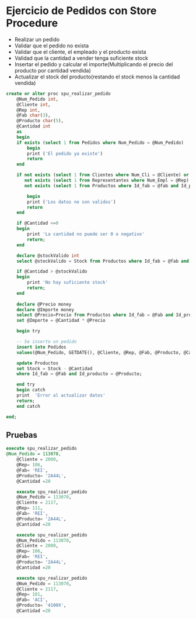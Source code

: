 # Ejercicio de Pedidos con Store Procedure

- Realizar un pedido
- Validar que el pedido no exista
- Validar que el cliente, el empleado y el producto exista
- Validad que la cantidad a vender tenga suficiente stock
- Insertar el pedido y calcular el importe(Multiplicando el precio del producto por cantidad vendida)
- Actualizar el stock del producto(restando el stock menos la cantidad vendida)

``` sql
create or alter proc spu_realizar_pedido
	@Num_Pedido int,
	@Cliente int,
	@Rep int,
	@Fab char(3),
	@Producto char(5),
	@Cantidad int
	as
	begin 
	if exists (select 1 from Pedidos where Num_Pedido = @Num_Pedido)
		begin
		print ('El pedido ya existe')
		return
	end

	if not exists (select 1 from Clientes where Num_Cli = @Cliente) or
	   not exists (select 1 from Representantes where Num_Empl = @Rep) or
	   not exists (select 1 from Productos where Id_fab = @fab and Id_producto = @Producto)

		begin
		print ('Los datos no son validos')
		return
	end

	if @Cantidad <=0
	begin
		print 'La cantidad no puede ser 0 o negativo'
		return;
	end

	declare @stockValido int
	select @stockValido = Stock from Productos where Id_fab = @fab and Id_producto = @Producto

	if @Cantidad > @stockValido
	begin
		print 'No hay suficiente stock'
		return;
	end
	
	declare @Precio money
	declare @Importe money
	select @Precio=Precio from Productos where Id_fab = @Fab and Id_producto = @Producto
	set @Importe = @Cantidad * @Precio

	begin try

	-- Se inserto un pedido
	insert into Pedidos
	values(@Num_Pedido, GETDATE(), @Cliente, @Rep, @Fab, @Producto, @Cantidad, @Importe);

	update Productos
	set Stock = Stock - @Cantidad
	where Id_fab = @Fab and Id_producto = @Producto;

	end try
	begin catch
	print  'Error al actualizar datos'
	return;
	end catch

end;
```

## Pruebas

``` sql
execute spu_realizar_pedido 
@Num_Pedido = 113070,
    @Cliente = 2000,
	@Rep= 106,
	@Fab= 'REI',
	@Producto= '2A44L',
	@Cantidad =20

	execute spu_realizar_pedido 
	@Num_Pedido = 113070,
    @Cliente = 2117,
	@Rep= 111,
	@Fab= 'REI',
	@Producto= '2A44L',
	@Cantidad =20

	execute spu_realizar_pedido 
	@Num_Pedido = 113070,
    @Cliente = 2000,
	@Rep= 106,
	@Fab= 'REI',
	@Producto= '2A44L',
	@Cantidad =20

	execute spu_realizar_pedido 
	@Num_Pedido = 113070,
    @Cliente = 2117,
	@Rep= 101,
	@Fab= 'ACI',
	@Producto= '4100X',
	@Cantidad =20
```